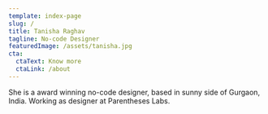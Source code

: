 ```yaml
---
template: index-page
slug: /
title: Tanisha Raghav
tagline: No-code Designer
featuredImage: /assets/tanisha.jpg
cta:
  ctaText: Know more
  ctaLink: /about
---
```


She is a award winning no-code designer, based in sunny side of Gurgaon, India. Working as designer at Parentheses Labs.
